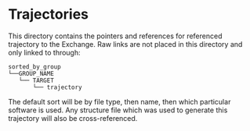 # Trajectories

This directory contains the pointers and references for referenced trajectory to the Exchange.
Raw links are not placed in this directory and only linked to through:
```
sorted_by_group
└──GROUP_NAME
   └── TARGET
       └── trajectory
```

The default sort will be by file type, then name, then which particular software is used. 
Any structure file which was used to generate this trajectory will also be cross-referenced.
